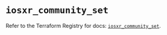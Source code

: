 # `iosxr_community_set`

Refer to the Terraform Registry for docs: [`iosxr_community_set`](https://registry.terraform.io/providers/ciscodevnet/iosxr/0.6.0/docs/resources/community_set).
